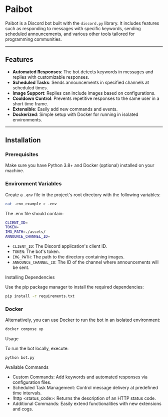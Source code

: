 # Paibot

Paibot is a Discord bot built with the `discord.py` library. It includes features such as responding to messages with specific keywords, sending scheduled announcements, and various other tools tailored for programming communities.

---

## Features

- **Automated Responses**: The bot detects keywords in messages and replies with customizable responses.
- **Scheduled Tasks**: Sends announcements in specified channels at scheduled times.
- **Image Support**: Replies can include images based on configurations.
- **Cooldown Control**: Prevents repetitive responses to the same user in a short time frame.
- **Extensible**: Easily add new commands and events.
- **Dockerized**: Simple setup with Docker for running in isolated environments.

---

## Installation

### Prerequisites

Make sure you have Python 3.8+ and Docker (optional) installed on your machine.

### Environment Variables

Create a `.env` file in the project's root directory with the following variables:

```bash
cat .env_example > .env
```

The .env file should contain:

```bash
CLIENT_ID=
TOKEN=
IMG_PATH=./assets/
ANNOUNCE_CHANNEL_ID=
```

- `CLIENT_ID`: The Discord application's client ID.
- `TOKEN`: The bot's token.
- `IMG_PATH`: The path to the directory containing images.
- `ANNOUNCE_CHANNEL_ID`: The ID of the channel where announcements will be sent.

Installing Dependencies

Use the pip package manager to install the required dependencies:

```bash
pip install -r requirements.txt
```

### Docker

Alternatively, you can use Docker to run the bot in an isolated environment:

```bash
docker compose up
```

Usage

To run the bot locally, execute:

```bash
python bot.py
```

Available Commands

- Custom Commands: Add keywords and automated responses via configuration files.
- Scheduled Task Management: Control message delivery at predefined time intervals.
- !http <status_code>: Returns the description of an HTTP status code.
- Additional Commands: Easily extend functionalities with new extensions and cogs.